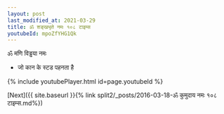 ```yaml
---
layout: post
last_modified_at: 2021-03-29
title: ॐ शङ्खभृते नमः १०८ टाइम्स
youtubeId: mpoZfYHG1Qk
---
```

 
 
 ॐ मणि विड्ढया नमः  
 
 -  जो कान के स्टड पहनता है 
 
  
 
  
 
 
 
 
 
 


{% include youtubePlayer.html id=page.youtubeId %}
 
[Next]({{ site.baseurl }}{% link  split2/_posts/2016-03-18-ॐ कुमुदाय नमः १०८ टाइम्स.md%})
 
